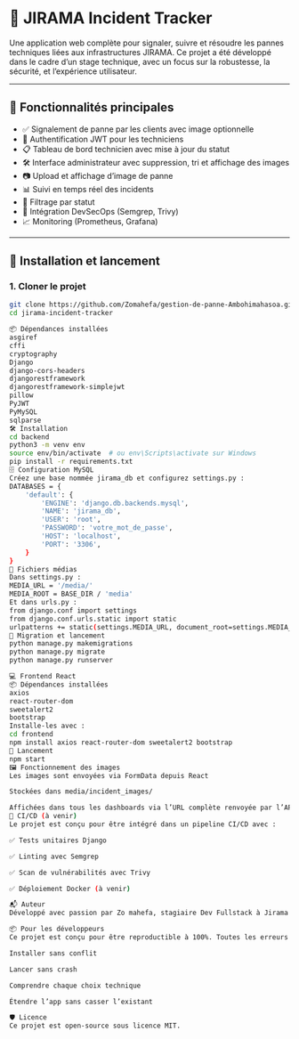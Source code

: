 # 🔧 JIRAMA Incident Tracker

Une application web complète pour signaler, suivre et résoudre les pannes techniques liées aux infrastructures JIRAMA. Ce projet a été développé dans le cadre d’un stage technique, avec un focus sur la robustesse, la sécurité, et l’expérience utilisateur.

---

## 🧠 Fonctionnalités principales

- ✅ Signalement de panne par les clients avec image optionnelle
- 🔐 Authentification JWT pour les techniciens
- 📋 Tableau de bord technicien avec mise à jour du statut
- 🛠️ Interface administrateur avec suppression, tri et affichage des images
- 📷 Upload et affichage d’image de panne
- 📊 Suivi en temps réel des incidents
- 🔎 Filtrage par statut
- 🧪 Intégration DevSecOps (Semgrep, Trivy)
- 📈 Monitoring (Prometheus, Grafana)

---

## 🚀 Installation et lancement

### 1. Cloner le projet
```bash
git clone https://github.com/Zomahefa/gestion-de-panne-Ambohimahasoa.git
cd jirama-incident-tracker

📦 Dépendances installées
asgiref
cffi
cryptography
Django
django-cors-headers
djangorestframework
djangorestframework-simplejwt
pillow
PyJWT
PyMySQL
sqlparse
🛠️ Installation
cd backend
python3 -m venv env
source env/bin/activate  # ou env\Scripts\activate sur Windows
pip install -r requirements.txt
🗄️ Configuration MySQL
Créez une base nommée jirama_db et configurez settings.py :
DATABASES = {
    'default': {
        'ENGINE': 'django.db.backends.mysql',
        'NAME': 'jirama_db',
        'USER': 'root',
        'PASSWORD': 'votre_mot_de_passe',
        'HOST': 'localhost',
        'PORT': '3306',
    }
}
📂 Fichiers médias
Dans settings.py :
MEDIA_URL = '/media/'
MEDIA_ROOT = BASE_DIR / 'media'
Et dans urls.py :
from django.conf import settings
from django.conf.urls.static import static
urlpatterns += static(settings.MEDIA_URL, document_root=settings.MEDIA_ROOT)
🔧 Migration et lancement
python manage.py makemigrations
python manage.py migrate
python manage.py runserver

💻 Frontend React
📦 Dépendances installées
axios
react-router-dom
sweetalert2
bootstrap
Installe-les avec :
cd frontend
npm install axios react-router-dom sweetalert2 bootstrap
🚀 Lancement
npm start
🖼️ Fonctionnement des images
Les images sont envoyées via FormData depuis React

Stockées dans media/incident_images/

Affichées dans tous les dashboards via l’URL complète renvoyée par l’API
🧪 CI/CD (à venir)
Le projet est conçu pour être intégré dans un pipeline CI/CD avec :

✅ Tests unitaires Django

✅ Linting avec Semgrep

✅ Scan de vulnérabilités avec Trivy

✅ Déploiement Docker (à venir)

📬 Auteur
Développé avec passion par Zo mahefa, stagiaire Dev Fullstack à Jirama Madagascar 🇲🇬(2025) Ce projet est le fruit d’un apprentissage rigoureux, d’une volonté de transparence et d’une obsession pour la robustesse.

📦 Pour les développeurs
Ce projet est conçu pour être reproductible à 100%. Toutes les erreurs rencontrées ont été documentées et corrigées pour que vous puissiez :

Installer sans conflit

Lancer sans crash

Comprendre chaque choix technique

Étendre l’app sans casser l’existant

🛡️ Licence
Ce projet est open-source sous licence MIT.

